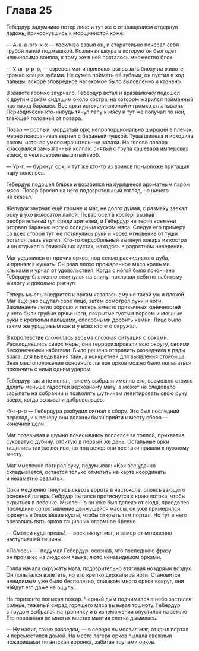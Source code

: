 # Глава 25

Гебердур задумчиво потер лицо и тут же с отвращением отдернул ладонь, прикоснувшись к морщинистой коже.

— А-а-а-ргх-х-х — тоскливо взвыл он, и старательно почесал себя грубой лапой подмышкой. Козлиная шкура в которую он был одет невыносимо воняла, к тому же в ней пряталось множество блох.

— У-аг-р-р-р, — взревел маг и принялся выгрызать блоху на животе, громко клацая зубами. Не сумев поймать её зубами, он пустил в ход пальцы, вскоре зловредное насекомое было выловленно и казнено.

В животе громко заурчало. Гебердур встал и вразвалочку подошел к другим оркам сидящим около костра, на котором жарился пойманный час назад барашек. Все орки истекали слюной и громко сглатывали. Периодически кто-нибудь тянул лапу к мясу и тут же получал по ней, тлеющей головней от повара.

Повар — рослый, мордатый орк, непропорционально широкий в плечах, мерно поворачивал вертел с бараньей тушкой. Туша шипела и исходила соком, источая умопомрачительные запахи. На голове повара красовался замызганный колпак, снятый с трупа кашевара имперских войск, о чем говорил вышитый герб.

— Ур-г, — буркнул орк, и тут же кто-то из воинов по-моложе притащил пару поленьев.

Гебердур подошел ближе и воззрился на курящееся ароматным паром мясо. Повар бросил на него подозрительный взгляд, но ничего не сказал.

Желудок заурчал ещё громче и маг, не долго думая, с размаху заехал орку в ухо волосатой лапой. Повар осел в костер, вызвав одобрительный гул среди зрителей, и Гебердур не теряя времени оторвал баранью ногу с солидным куском мяса. Следуя его примеру со всех сторон тут же потянулись руки и через мгновение от туши остался лишь вертел. Кто-то сердобольный вытянул повара из костра и он отдыхал в ближайших кустах, находясь в радостном неведении.

Маг уединился от прочих орков, под сенью раскидистого дуба, и принялся кушать. Он рвал плохо прожаренное мясо кривыми клыками и урчал от удовольствия. Когда с ногой было покончено Гебердур блаженно откинулся на спину, похлопал себя по набитому животу и довольно рыгнул.

Теперь мысль внедрится к оркам казалась ему не такой уж и плохой. Маг ещё раз ощупал свое лицо, затем осмотрел руки и ноги. Заклинание легло хорошо и теперь вместо привычных конечностей у него были грубые орчьи ноги, покрытые густым ворсом и мощные руки с крепкими пальцами, способными дробить камни. Лицо было таким же уродливым как и у всех кто его окружал.

В королевстве сложилась весьма сложная ситуация с орками. Расплодившись сверх меры, они терроризировали всю округу, своими бесконечными набегами. Было решено отправить разведчика в ряды врага, для выведывания тайн, а конкретней для выявления стойбища. Зная местоположение основного лагеря орков можно было попытаться покончить с ними одним ударом.

Гебердур так и не понял, почему выбрали именно его, возможно стоило делать меньше гадостей верховному магу, а может не следовало засыпать на собрании и позволять шутникам левитировать свою руку вверх, когда вызывали добровольцев.

-У-г-р-р — Гебердура разбудил сигнал к сбору. Это был последний переход, и к вечеру они должны были прийти к месту сбора — конечной цели.

Маг позевывая и шумно почесываясь поплелся за толпой, прихватив суковатую дубину, отбитую в первый же день. Остальные орки тащились так же лениво, но под вечер они все таки пришли к нужному месту.

Маг мысленно потирал руку, подумывая: «Как все удачно складывается, остается только отметить на карте координаты и незаметно свалить».

Орки медленно тянулись сквозь ворота в частоколе, опоясывающего основной лагерь. Гебрудр пытался протиснутся к краю потока, чтобы скрыться в лесочке. Мысленно он уже был далеко от сюда, преодолев последние сопротивление движущейся массы, он уже примерился юркнуть в ближайшие кусты, чтобы открыть там портал. Но тут в него врезались пять орков тащивших огромное бревно.

— Смотри куда прешь! — воскликнул маг, и замер от мгновенно наступившей тишины.

«Палюсь» — подумал Гебердур, осознав, что последнюю фразу он произнес на людском языке, люто ненавидимом орками.

Толпа начала окружать мага, подозрительно втягивая ноздрями воздух. Он попытался взлететь, но его крепко держали за ноги. Становится невидимым уже было бесполезно, слишком много орков вокруг, они найдут его даже на ощупь...

На горизонте полыхал пожар. Черный дым поднимался в небо застилая солнце, тяжелый смрад горящего мяса вызывал тошноту. Гебердур с трудом выбрался на тропинку и в изнеможении опустился на землю Его порванная во многих местах мантия слегка дымилась.

— Ну нафиг, такие разведки, — в серцах вымолвил маг, открыл портал и переместился домой. На месте лагеря орков пылала свежими пожарищами гигантская воронка, забитая трупами орков.


